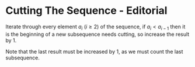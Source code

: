 # Cutting The Sequence - Editorial

Iterate through every element $a_i \ (i \ge 2)$ of the sequence, if $a_i < a_{i - 1}$ then it is the beginning of a new subsequence needs cutting, so increase the result by $1$.

Note that the last result must be increased by $1,$ as we must count the last subsequence.
